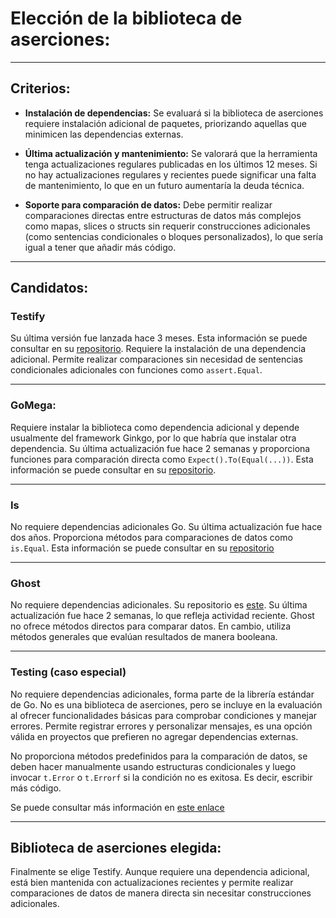 # Elección de la biblioteca de aserciones:

---

## Criterios:


- **Instalación de dependencias:** Se evaluará si la biblioteca de aserciones requiere instalación adicional de paquetes, priorizando aquellas que minimicen las dependencias externas. 

- **Última actualización y mantenimiento:** Se valorará que la herramienta tenga actualizaciones regulares publicadas en los últimos 12 meses. Si no hay actualizaciones regulares y recientes puede significar una falta de mantenimiento, lo que en un futuro aumentaría la deuda técnica.

- **Soporte para comparación de datos:** Debe permitir realizar comparaciones directas entre estructuras de datos más complejos como mapas, slices o structs sin requerir construcciones adicionales (como sentencias condicionales o bloques personalizados), lo que sería igual a tener que añadir más código.

---

## Candidatos:

### **Testify**

Su última versión fue lanzada hace 3 meses. Esta información se puede consultar en su [repositorio](https://github.com/stretchr/testify).
Requiere la instalación de una dependencia adicional. Permite realizar comparaciones sin necesidad de sentencias condicionales adicionales con funciones como `assert.Equal`.
 
---

### **GoMega:** 


Requiere instalar la biblioteca como dependencia adicional y depende usualmente del framework Ginkgo, por lo que habría que instalar otra dependencia. Su última actualización fue hace 2 semanas y proporciona funciones para comparación directa como `Expect().To(Equal(...))`. 
Esta información se puede consultar en su [repositorio](https://github.com/onsi/gomega).

  
---

### **Is**  

No requiere dependencias adicionales Go. Su última actualización fue hace dos años. Proporciona métodos para comparaciones de datos como `is.Equal`. Esta información se puede consultar en su [repositorio](https://github.com/matryer/is)


---

### **Ghost**

No requiere dependencias adicionales. Su repositorio es [este](https://github.com/rliebz/ghost). Su última actualización fue hace 2 semanas, lo que refleja actividad reciente. Ghost no ofrece métodos directos para comparar datos. En cambio, utiliza métodos generales que evalúan resultados de manera booleana. 

---

### **Testing (caso especial)**  

No requiere dependencias adicionales, forma parte de la librería estándar de Go. No es una biblioteca de aserciones, pero se incluye en la evaluación al ofrecer funcionalidades básicas para comprobar condiciones y manejar errores. Permite registrar errores y personalizar mensajes, es una opción válida en proyectos que prefieren no agregar dependencias externas. 


No proporciona métodos predefinidos para la comparación de datos, se deben hacer manualmente usando estructuras condicionales y luego invocar `t.Error` o `t.Errorf` si la condición no es exitosa. Es decir, escribir más código.
 
Se puede consultar más información en [este enlace](https://pkg.go.dev/testing)

---

## Biblioteca de aserciones elegida:

Finalmente se elige Testify. Aunque requiere una dependencia adicional, está bien mantenida con actualizaciones recientes y permite realizar comparaciones de datos de manera directa sin necesitar construcciones adicionales.



